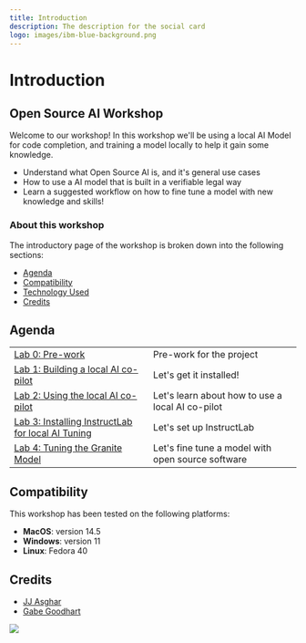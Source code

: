 ```yaml
---
title: Introduction
description: The description for the social card
logo: images/ibm-blue-background.png
---
```


# Introduction

## Open Source AI Workshop

Welcome to our workshop! In this workshop we'll be using a local AI Model for code completion, and training a model
locally to help it gain some knowledge.

* Understand what Open Source AI is, and it's general use cases
* How to use a AI model that is built in a verifiable legal way
* Learn a suggested workflow on how to fine tune a model with new knowledge and skills!

### About this workshop

The introductory page of the workshop is broken down into the following sections:

* [Agenda](./#agenda)
* [Compatibility](./#compatibility)
* [Technology Used](./#technology-used)
* [Credits](./#credits)

## Agenda

|  |  |
| :--- | :--- |
| [Lab 0: Pre-work](pre-work/README.md) | Pre-work for the project |
| [Lab 1: Building a local AI co-pilot](lab-1/README.md) | Let's get it installed! |
| [Lab 2: Using the local AI co-pilot](lab-2/README.md) | Let's learn about how to use a local AI co-pilot |
| [Lab 3: Installing InstructLab for local AI Tuning](lab-3/README.md) | Let's set up InstructLab |
| [Lab 4: Tuning the Granite Model](lab-4/README.md) | Let's fine tune a model with open source software |

## Compatibility

This workshop has been tested on the following platforms:

* **MacOS**: version 14.5
* **Windows**: version 11
* **Linux**: Fedora 40

## Credits

* [JJ Asghar](https://github.com/jjasghar)
* [Gabe Goodhart](https://github.com/gabe-l-hart)

<img src="https://count.asgharlabs.io/count?p=/main_opensource_ai_page">
